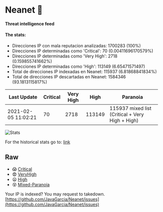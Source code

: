 # Neanet :hocho:
#### Threat intelligence feed
#### The stats:

- Direcciones IP con mala reputacion analizadas: 1700283 (100%)
- Direcciones IP determinadas como 'Critical':  70 (0.00411696170579%)
- Direcciones IP determinadas como 'Very High':  2718 (0.159855741662%)
- Direcciones IP determinadas como 'High':  113149 (6.65471571497)
- Total de direcciones IP indexadas en Neanet:  115937 (6.81868841834%)
- Total de direcciones IP descartadas en Neanet:  1584346 (93.1813115817%)

| Last Update | Critical | Very High | High | Paranoia |
| --- | --- | --- | --- | --- |
| 2021-02-05 11:02:21 | 70 | 2718 | 113149 | 115937 mixed list (Critical + Very High + High)|

![Stats](https://docs.google.com/spreadsheets/d/e/2PACX-1vSnaNMIXVabIpDJjufMlzH7poXnshF3mgd8Is1g9ytUEzVsP5my4Trn8f-xkoLLQ38xpL3HtmUexLo6/pubchart?oid=501124687&format=image)

For the historical stats go to: [link](/stats.csv)
## Raw
- :scream: [Critical](https://raw.githubusercontent.com/JavaGarcia/Neanet/master/blacklists/neanet_critical.txt)
- :fearful: [VeryHigh](https://raw.githubusercontent.com/JavaGarcia/Neanet/master/blacklists/neanet_veryHigh.txtt)
- :frowning: [High](https://raw.githubusercontent.com/JavaGarcia/Neanet/master/blacklists/neanet_high.txt)
- :dizzy_face: [Mixed-Paranoia](https://raw.githubusercontent.com/JavaGarcia/Neanet/master/blacklists/neanet_all.txt)


Your IP is indexed? You may request to takedown. [https://github.com/JavaGarcia/Neanet/issues](https://github.com/JavaGarcia/Neanet/issues)









































































































































































































































































































































































































































































































































































































































































































































































































































































































































































































































































































































































































































































































































































































































































































































































































































































































































































































































































































































































































































































































































































































































































































































































































































































































































































































































































































































































































































































































































































































































































































































































































































































































































































































































































































































































































































































































































































































































































































































































































































































































































